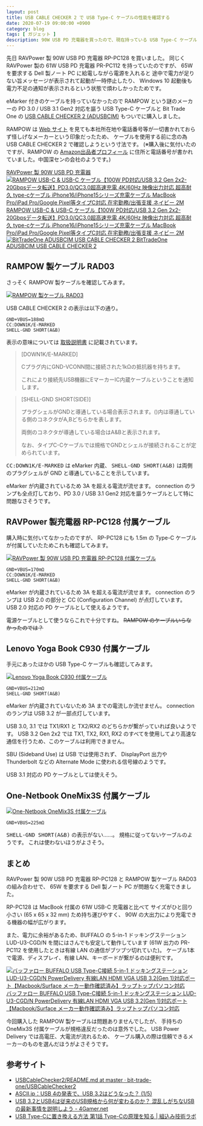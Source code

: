 ```yaml
---
layout: post
title: USB CABLE CHECKER 2 で USB Type-C ケーブルの性能を確認する
date: 2020-07-19 09:00:00 +0900
category: blog
tags: [ ガジェット ]
description: 90W USB PD 充電器を買ったので、現在持っている USB Type-C ケーブルの性能を確認してみた。
---
```


先日 RAVPower 製 90W USB PD 充電器 RP-PC128 を買いました。
同じく RAVPower 製の 61W USB PD 充電器 PR-PC112 を持っていたのですが、
65W を要求する Dell 製ノート PC に給電しながら電源を入れると
途中で電力が足りない旨メッセージが表示されて起動が一時停止したり、
Windows 10 起動後も電力不足の通知が表示されるという状態で煩わしかったためです。

eMarker 付きのケーブルを持っていなかったので
RAMPOW という謎のメーカーの PD 3.0 / USB 3.1 Gen2 対応を謳う USB Type-C ケーブルと
Bit Trade One の
[USB CABLE CHECKER 2 (ADUSBCIM)](https://bit-trade-one.co.jp/adusbcim/)
もついでに購入しました。

RAMPOW は [Web サイト](https://rampow.com/) を見ても本社所在地や電話番号等が一切書かれておらず怪しげなメーカーという印象だったため、
ケーブルを使用する前に念の為 USB CABLE CHECKER 2 で確認しようという寸法です。
(※購入後に気付いたのですが、RAMPOW の
[Amazon出品者プロフィール](https://www.amazon.co.jp/sp?_encoding=UTF8&seller=A2RPIWYAIJTBUL)
に住所と電話番号が書かれていました。中国深センの会社のようです。)

<div class="affiliate-product-list">
    <a href="https://www.amazon.co.jp/dp/B0872MGDR2?tag=saasan-22" class="affiliate-product">
        <span class="affiliate-product-name">RAVPower 製 90W USB PD 充電器</span>
    </a>
    <a href="https://www.amazon.co.jp/dp/B0827NDHBQ?tag=saasan-22" class="affiliate-product">
        <img src="https://m.media-amazon.com/images/I/712PgRPfyEL._AC_SX522_.jpg" alt="RAMPOW USB-C &amp; USB-C ケーブル【100W PD対応/USB 3.2 Gen 2x2-20Gbpsデータ転送】PD3.0/QC3.0超高速充電 4K/60Hz 映像出力対応 超高耐久 type-cケーブル iPhone16/iPhone15シリーズ充電ケーブル MacBook Pro/iPad Pro/Google Pixel等タイプC対応 在宅勤務/出張支援 ネイビー 2M">
        <span class="affiliate-product-name">RAMPOW USB-C &amp; USB-C ケーブル【100W PD対応/USB 3.2 Gen 2x2-20Gbpsデータ転送】PD3.0/QC3.0超高速充電 4K/60Hz 映像出力対応 超高耐久 type-cケーブル iPhone16/iPhone15シリーズ充電ケーブル MacBook Pro/iPad Pro/Google Pixel等タイプC対応 在宅勤務/出張支援 ネイビー 2M</span>
    </a>
    <a href="https://www.amazon.co.jp/dp/B07Y8BPVV4?tag=saasan-22" class="affiliate-product">
        <img src="https://m.media-amazon.com/images/I/81MTfycxcnL._AC_SX522_.jpg" alt="BitTradeOne ADUSBCIM USB CABLE CHECKER 2">
        <span class="affiliate-product-name">BitTradeOne ADUSBCIM USB CABLE CHECKER 2</span>
    </a>
</div>

## RAMPOW 製ケーブル RAD03

さっそく RAMPOW 製ケーブルを確認してみます。

<a href="/assets/images/blog/2020-07-19/rampow.jpg"><img src="/assets/images/blog/2020-07-19/rampow.jpg"  alt="RAMPOW 製ケーブル RAD03"></a>

USB CABLE CHECKER 2 の表示は以下の通り。

    GND+VBUS=188mΩ
    CC:DOWN1K/E-MARKED
    SHELL-GND SHORT(A&B)

表示の意味については
[取扱説明書](https://github.com/bit-trade-one/USBCableChecker2/blob/master/README.md)
に記載されています。

> [DOWN1K/E-MARKED]
>
> Cプラグ内にGND-VCONN間に接続された1kΩの抵抗器を持ちます。
>
> これにより接続先USB機器にEマーカーIC内蔵ケーブルということを通知します。

> [SHELL-GND SHORT(SIDE)]
>
> プラグシェルがGNDと導通している場合表示されます。()内は導通している側のコネクタがA,Bどちらかを表します。
>
> 両側のコネクタが導通している場合はA&Bと表示されます。
>
> なお、タイプC-Cケーブルでは規格でGNDとシェルが接続されることが定められています。

<samp>CC:DOWN1K/E-MARKED</samp> は eMarker 内蔵、
<samp>SHELL-GND SHORT(A&B)</samp> は両側のプラグシェルが GND と導通していることを示しています。

eMarker が内蔵されているため 3A を超える電流が流せます。
connection のランプも全点灯しており、PD 3.0 / USB 3.1 Gen2 対応を謳うケーブルとして特に問題なさそうです。

## RAVPower 製充電器 RP-PC128 付属ケーブル

購入時に気付いてなかったのですが、
RP-PC128 にも 1.5m の Type-C ケーブルが付属していたためこれも確認してみます。

<a href="/assets/images/blog/2020-07-19/ravpower.jpg"><img src="/assets/images/blog/2020-07-19/ravpower.jpg"  alt="RAVPower 製 90W USB PD 充電器 RP-PC128 付属ケーブル"></a>

    GND+VBUS=170mΩ
    CC:DOWN1K/E-MARKED
    SHELL-GND SHORT(A&B)

eMarker が内蔵されているため 3A を超える電流が流せます。
connection のランプは USB 2.0 の部分と CC (Configuration Channel) が点灯しています。
USB 2.0 対応の PD ケーブルとして使えるようです。

電源ケーブルとして使うならこれで十分ですね。
<del>RAMPOW のケーブルいらなかったのでは？</del>

## Lenovo Yoga Book C930 付属ケーブル

手元にあったほかの USB Type-C ケーブルも確認してみます。

<a href="/assets/images/blog/2020-07-19/lenovo.jpg"><img src="/assets/images/blog/2020-07-19/lenovo.jpg"  alt="Lenovo Yoga Book C930 付属ケーブル"></a>

    GND+VBUS=212mΩ
    SHELL-GND SHORT(A&B)

eMarker が内蔵されていないため 3A までの電流しか流せません。
connection のランプは USB 3.2 が一部点灯しています。

USB 3.0, 3.1 では TX1/RX1 と TX2/RX2 のどちらかが繋がっていれば良いようです。
USB 3.2 Gen 2x2 では TX1, TX2, RX1, RX2 のすべてを使用してより高速な通信を行うため、このケーブルは利用できません。

SBU (Sideband Use) は USB では使用されず、
DisplayPort 出力や Thunderbolt などの Alternate Mode に使われる信号線のようです。

USB 3.1 対応の PD ケーブルとしては使えそう。

## One-Netbook OneMix3S 付属ケーブル

<a href="/assets/images/blog/2020-07-19/onemix3s.jpg"><img src="/assets/images/blog/2020-07-19/onemix3s.jpg"  alt="One-Netbook OneMix3S 付属ケーブル"></a>

    GND+VBUS=225mΩ

<samp>SHELL-GND SHORT(A&B)</samp> の表示がない……。
規格に従ってないケーブルのようです。
これは使わないほうがよさそう。

## まとめ

RAVPower 製 90W USB PD 充電器 RP-PC128 と RAMPOW 製ケーブル RAD03 の組み合わせで、
65W を要求する Dell 製ノート PC が問題なく充電できました。

RP-PC128 は MacBook 付属の 61W USB-C 充電器と比べて
サイズがひと回り小さい (65 x 65 x 32 mm) ため持ち運びやすく、
90W の大出力により充電できる機器の幅が広がります。

また、電力に余裕があるため、BUFFALO の
5-in-1 ドッキングステーション LUD-U3-CGD/N
を間にはさんでも安定して動作しています
(61W 出力の PR-PC112 を使用したときは有線 LAN の通信がブツブツ切れていた)。
ケーブル1本で電源、ディスプレイ、有線 LAN、キーボードが繋がるのは便利です。

<div class="affiliate-product-list">
    <a href="https://www.amazon.co.jp/dp/B081ZZGWR7?tag=saasan-22" class="affiliate-product">
        <img src="https://m.media-amazon.com/images/I/51cDDhpM8AL._AC_SY355_.jpg" alt="バッファロー BUFFALO USB Type-C接続 5-in-1 ドッキングステーション LUD-U3-CGD/N PowerDelivery 有線LAN HDMI VGA USB 3.2(Gen 1)対応ポート【Macbook/Surface メーカー動作確認済み】ラップトップパソコン対応">
        <span class="affiliate-product-name">バッファロー BUFFALO USB Type-C接続 5-in-1 ドッキングステーション LUD-U3-CGD/N PowerDelivery 有線LAN HDMI VGA USB 3.2(Gen 1)対応ポート【Macbook/Surface メーカー動作確認済み】ラップトップパソコン対応</span>
    </a>
</div>

今回購入した RAMPOW 製ケーブルは問題ありませんでしたが、
手持ちの OneMix3S 付属ケーブルが規格違反だったのは意外でした。
USB Power Delivery では高電圧、大電流が流れるため、
ケーブル購入の際は信頼できるメーカーのものを選んだほうがよさそうです。

## 参考サイト

- [USBCableChecker2/README.md at master · bit-trade-one/USBCableChecker2](https://github.com/bit-trade-one/USBCableChecker2/blob/master/README.md)
- [ASCII.jp：USB 4の発表で、USB 3.2はどうなった？ (1/5)](https://ascii.jp/elem/000/001/848/1848727/)
- [USB 3.2とUSB4は従来のUSB規格から何が変わるのか？ 混乱しがちなUSBの最新事情を説明しよう - 4Gamer.net](https://www.4gamer.net/games/999/G999902/20190403022/)
- [USB Type-Cに置き換える方法 第1話 Type-Cの原理を知る \| 組込み技術ラボ](https://lab.fujiele.co.jp/articles/8968/)
